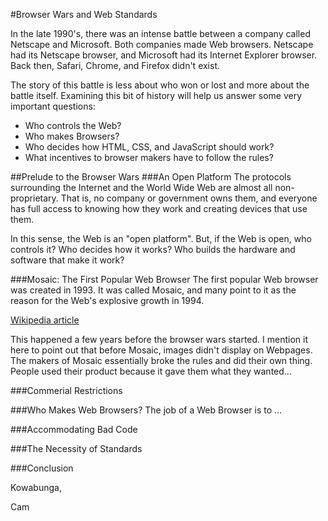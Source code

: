 #Browser Wars and Web Standards

In the late 1990's, there was an intense battle between a company called Netscape and Microsoft. Both companies made Web browsers. Netscape had its Netscape browser, and Microsoft had its Internet Explorer browser. Back then, Safari, Chrome, and Firefox didn't exist.

The story of this battle is less about who won or lost and more about the battle itself. Examining this bit of history will help us answer some very important questions:

* Who controls the Web?
* Who makes Browsers?
* Who decides how HTML, CSS, and JavaScript should work?
* What incentives to browser makers have to follow the rules?

##Prelude to the Browser Wars
###An Open Platform
The protocols surrounding the Internet and the World Wide Web are almost all non-proprietary. That is, no company or government owns them, and everyone has full access to knowing how they work and creating devices that use them.

In this sense, the Web is an "open platform". But, if the Web is open, who controls it? Who decides how it works? Who builds the hardware and software that make it work?

###Mosaic: The First Popular Web Browser
The first popular Web browser was created in 1993. It was called Mosaic, and many point to it as the reason for the Web's explosive growth in 1994. 

[Wikipedia article](http://en.wikipedia.org/wiki/Mosaic_(web_browser))

This happened a few years before the browser wars started. I mention it here to point out that before Mosaic, images didn't display on Webpages. The makers of Mosaic essentially broke the rules and did their own thing. People used their product because it gave them what they wanted...

###Commerial Restrictions


###Who Makes Web Browsers?
The job of a Web Browser is to ...

###Accommodating Bad Code


###The Necessity of Standards


###Conclusion

Kowabunga,

Cam

